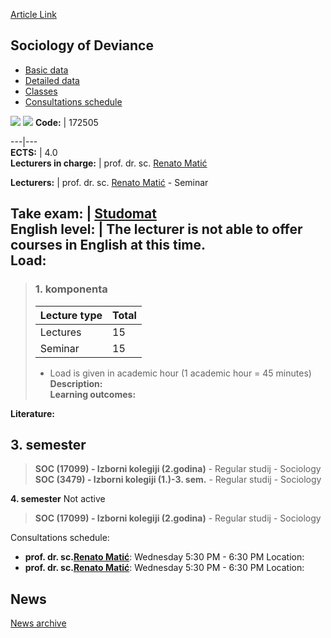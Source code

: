 [Article Link](https://www.fhs.hr/en/course/sod_b)

## Sociology of Deviance
  * [Basic data](https://www.fhs.hr/en/course/sod_b#v1id-523835_304937_1_0 "Basic data")
  * [Detailed data](https://www.fhs.hr/en/course/sod_b#v1id-523835_304937_1_1 "Detailed data")
  * [Classes](https://www.fhs.hr/en/course/sod_b#v1id-523835_304937_1_2 "Classes")
  * [Consultations schedule](https://www.fhs.hr/en/course/sod_b#v1id-523835_304937_1_3 "Consultations schedule")


[![](https://www.fhs.hr/img/flags/gif/hr.gif)](https://www.fhs.hr/predmet/socdev) [![](https://www.fhs.hr/img/flags/gif/gb.gif)](https://www.fhs.hr/en/course/sod_b)
**Code:** |  172505  
  
---|---  
**ECTS:** |  4.0   
**Lecturers in charge:** |  prof. dr. sc. [Renato Matić](https://www.fhs.hr/staff/renato.matic)   
  
**Lecturers:** |  prof. dr. sc. [Renato Matić](https://www.fhs.hr/djelatnik/renato.matic) - Seminar  
  
**Take exam:** |  [Studomat](http://www.isvu.hr/studomat)  
**English level:** |  The lecturer is not able to offer courses in English at this time.   
**Load:**  
---  
> ### 1. komponenta
> | Lecture type | Total  
> ---|---  
> Lectures | 15  
> Seminar | 15  
> * Load is given in academic hour (1 academic hour = 45 minutes)   
**Description:**  
> **Learning outcomes:**  

  
**Literature:**  

  
**3. semester**  
---  
> **SOC (17099) - Izborni kolegiji (2.godina)** - Regular studij - Sociology  
>  **SOC (3479) - Izborni kolegiji (1.)-3. sem.** - Regular studij - Sociology  
>   
  
**4. semester** Not active  
> **SOC (17099) - Izborni kolegiji (2.godina)** - Regular studij - Sociology  
>   
Consultations schedule: 
  * **prof. dr. sc.[Renato Matić](https://www.fhs.hr/staff/renato.matic)**: 
Wednesday 5:30 PM - 6:30 PM
Location: 
  * **prof. dr. sc.[Renato Matić](https://www.fhs.hr/djelatnik/renato.matic)**: 
Wednesday 5:30 PM - 6:30 PM
Location: 


## News
[News archive](https://www.fhs.hr/en/course/sod_b?@=20x1u#news_112572 "News archive")
